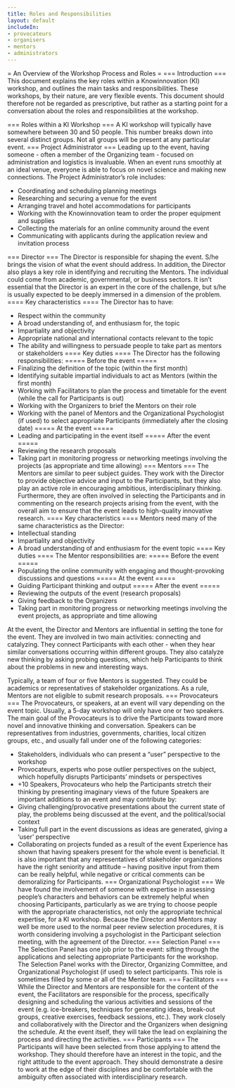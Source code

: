 ```yaml
---
title: Roles and Responsibilities
layout: default
includeIn: 
- provocateurs
- organisers
- mentors
- administrators
---
```

= An Overview of the Workshop Process and Roles =
=== Introduction ===
This document explains the key roles within a Knowinnovation (KI) workshop, and outlines the main tasks and responsibilities. These workshops, by their nature, are very flexible events. This document should therefore not be regarded as prescriptive, but rather as a starting point for a conversation about the roles and responsibilities at the workshop.

=== Roles within a KI Workshop ===
A KI workshop will typically have somewhere between 30 and 50 people. This number breaks down into several distinct groups. Not all groups will be present at any particular event.
=== Project Administrator ===
Leading up to the event, having someone - often a member of the Organizing team - focused on administration and logistics is invaluable. When an event runs smoothly at an ideal venue, everyone is able to focus on novel science and making new connections. The Project Administrator’s role includes:
 * Coordinating and scheduling planning meetings
 * Researching and securing a venue for the event
 * Arranging travel and hotel accommodations for participants
 * Working with the Knowinnovation team to order the proper equipment and supplies
 * Collecting the materials for an online community around the event
 * Communicating with applicants during the application review and invitation process

=== Director ===
The Director is responsible for shaping the event. S/he brings the vision of what the event should address. In addition, the Director also plays a key role in identifying and recruiting the Mentors. The individual could come from academic, governmental, or business sectors. It isn’t essential that the Director is an expert in the core of the challenge, but s/he is usually expected to be deeply immersed in a dimension of the problem.
==== Key characteristics ====
The Director has to have:
 * Respect within the community
 * A broad understanding of, and enthusiasm for, the topic
 * Impartiality and objectivity
 * Appropriate national and international  contacts relevant to the topic
 * The ability and willingness to persuade people to take part as mentors or stakeholders
==== Key duties ====
The Director has the following responsibilities:
===== Before the event =====
 * Finalizing the definition of the topic (within the first month)
 * Identifying suitable impartial individuals to act as Mentors (within the first month)
 * Working with Facilitators to plan the process and timetable for the event (while the call for Participants is out)
 * Working with the Organizers to brief the Mentors on their role
 * Working with the panel of Mentors and the Organizational Psychologist (if used) to select appropriate Participants (immediately after the closing date)
===== At the event =====
 * Leading and participating in the event itself
===== After the event =====
 * Reviewing the research proposals
 * Taking part in monitoring progress or networking meetings involving the projects (as appropriate and time allowing)
=== Mentors ===
The Mentors are similar to peer subject guides. They work with the Director to provide objective advice and input to the Participants, but they also play an active role in encouraging ambitious, interdisciplinary thinking. Furthermore, they are often involved in selecting the Participants and in commenting on the research projects arising from the event, with the overall aim to ensure that the event leads to high-quality innovative research.
==== Key characteristics ====
Mentors need many of the same characteristics as the Director:
 * Intellectual standing
 * Impartiality and objectivity
 * A broad understanding of and enthusiasm for the event topic
==== Key duties ====
The Mentor responsibilities are:
===== Before the event =====
 * Populating the online community with engaging and thought-provoking discussions and questions
===== At the event =====
 * Guiding Participant thinking and output
===== After the event =====
 * Reviewing the outputs of the event (research proposals)
 * Giving feedback to the Organizers
 * Taking part in monitoring progress or networking meetings involving the event projects, as appropriate and time allowing

At the event, the Director and Mentors are influential in setting the tone for the event. They are involved in two main activities: connecting and catalyzing.  They connect Participants with each other - when they hear similar conversations occurring within different groups. They also catalyze new thinking by asking probing questions, which help Participants to think about the problems in new and interesting ways. 

Typically, a team of four or five Mentors is suggested. They could be academics or representatives of stakeholder organizations. As a rule, Mentors are not eligible to submit research proposals.
=== Provocateurs ===
The Provocateurs, or speakers, at an event will vary depending on the event topic. Usually, a 5-day workshop will only have one or two speakers. The main goal of the Provocateurs is to drive the Participants toward more novel and innovative thinking and conversation. Speakers can be representatives from industries, governments, charities, local citizen groups, etc., and usually fall under one of the following categories:
 * Stakeholders, individuals who can present a “user” perspective to the workshop
 * Provocateurs, experts who pose outlier perspectives on the subject, which hopefully disrupts Participants’ mindsets or perspectives
  * +10 Speakers, Provocateurs who help the Participants stretch their thinking by presenting imaginary views of the future
Speakers are important additions to an event and may contribute by:
 * Giving challenging/provocative presentations about the current state of play, the problems being discussed at the event, and the political/social context
 * Taking full part in the event discussions as ideas are generated, giving a ‘user’ perspective
 * Collaborating on projects funded as a result of the event
Experience has shown that having speakers present for the whole event is beneficial. It is also important that any representatives of stakeholder organizations have the right seniority and attitude – having positive input from them can be really helpful, while negative or critical comments can be demoralizing for Participants.
=== Organizational  Psychologist ===
We have found the involvement of someone with expertise in assessing people’s characters and behaviors can be extremely helpful when choosing Participants, particularly as we are trying to choose people with the appropriate characteristics, not only the appropriate technical expertise, for a KI workshop. Because the Director and Mentors may well be more used to the normal peer review selection procedures, it is worth considering involving a psychologist in the Participant selection meeting, with the agreement of the Director.
=== Selection Panel ===
The Selection Panel has one job prior to the event: sifting through the applications and selecting appropriate Participants for the workshop. The Selection Panel works with the Director, Organizing Committee, and Organizational Psychologist (if used) to select participants. This role is sometimes filled by some or all of the Mentor team.
=== Facilitators ===
While the Director and Mentors are responsible for the content of the event, the Facilitators are responsible for the process, specifically designing and scheduling the various activities and sessions of the event (e.g. ice-breakers, techniques for generating ideas, break-out groups, creative exercises, feedback sessions, etc.). They work closely and collaboratively with the Director and the Organizers when designing the schedule. At the event itself, they will take the lead on explaining the process and directing the activities. 
=== Participants ===
The Participants will have been selected from those applying to attend the workshop. They should therefore have an interest in the topic, and the right attitude to the event approach. They should demonstrate a desire to work at the edge of their disciplines and be comfortable with the ambiguity often associated with interdisciplinary research.